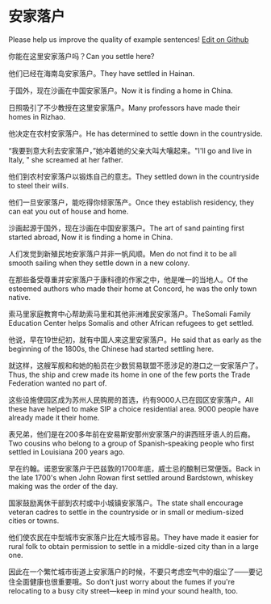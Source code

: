 # 安家落户

Please help us improve the quality of example sentences! [Edit on Github](https://github.com/jiyushe/jiyu-example-sentence-source/blob/main/chinese/anjialuohu.md)

<p><span class="chinese">你能在这里安家落户吗？</span><span class="english">Can you settle here?</span></p>

<p><span class="chinese">他们已经在海南岛安家落户。</span><span class="english">They have settled in Hainan.</span></p>

<p><span class="chinese">于国外，现在沙画在中国安家落户。</span><span class="english">Now it is finding a home in China.</span></p>

<p><span class="chinese">日照吸引了不少教授在这里安家落户。</span><span class="english">Many professors have made their homes in Rizhao.</span></p>

<p><span class="chinese">他决定在农村安家落户。</span><span class="english">He has determined to settle down in the countryside.</span></p>

<p><span class="chinese">“我要到意大利去安家落户，”她冲着她的父亲大叫大嚷起来。</span><span class="english">"I'll go and live in Italy, " she screamed at her father.</span></p>

<p><span class="chinese">他们到农村安家落户以锻炼自己的意志。</span><span class="english">They settled down in the countryside to steel their wills.</span></p>

<p><span class="chinese">他们一旦安家落户，能吃得你倾家荡产。</span><span class="english">Once they establish residency, they can eat you out of house and home.</span></p>

<p><span class="chinese">沙画起源于国外，现在沙画在中国安家落户。</span><span class="english">The art of sand painting first started abroad, Now it is finding a home in China.</span></p>

<p><span class="chinese">人们发觉到新殖民地安家落户并非一帆风顺。</span><span class="english">Men do not find it to be all smooth sailing when they settle down in a new colony.</span></p>

<p><span class="chinese">在那些备受尊重并安家落户于康科德的作家之中，他是唯一的当地人。</span><span class="english">Of the esteemed authors who made their home at Concord, he was the only town native.</span></p>

<p><span class="chinese">索马里家庭教育中心帮助索马里和其他非洲难民安家落户。</span><span class="english">TheSomali Family Education Center helps Somalis and other African refugees to get settled.</span></p>

<p><span class="chinese">他说，早在19世纪初，就有中国人来这里安家落户。</span><span class="english">He said that as early as the beginning of the 1800s, the Chinese had started settling here.</span></p>

<p><span class="chinese">就这样，这艘军舰和和她的船员在少数贸易联盟不愿涉足的港口之一安家落户了。</span><span class="english">Thus, the ship and crew made its home in one of the few ports the Trade Federation wanted no part of.</span></p>

<p><span class="chinese">这些设施使园区成为苏州人民购房的首选，约有9000人已在园区安家落户。</span><span class="english">All these have helped to make SIP a choice residential area. 9000 people have already made it their home.</span></p>

<p><span class="chinese">表兄弟，他们是在200多年前在安易斯安那州安家落户的讲西班牙语人的后裔。</span><span class="english">Two cousins who belong to a group of Spanish-speaking people who first settled in Louisiana 200 years ago.</span></p>

<p><span class="chinese">早在约翰。诺恩安家落户于巴兹敦的1700年底，威士忌的酿制已常便饭。</span><span class="english">Back in the late 1700's when John Rowan first settled around Bardstown, whiskey making was the order of the day.</span></p>

<p><span class="chinese">国家鼓励离休干部到农村或中小城镇安家落户。</span><span class="english">The state shall encourage veteran cadres to settle in the countryside or in small or medium-sized cities or towns.</span></p>

<p><span class="chinese">他们使农民在中型城市安家落户比在大城市容易。</span><span class="english">They have made it easier for rural folk to obtain permission to settle in a middle-sized city than in a large one.</span></p>

<p><span class="chinese">因此在一个繁忙城市街道上安家落户的时候，不要只考虑空气中的烟尘了——要记住全面健康也很重要哦。</span><span class="english">So don’t just worry about the fumes if you're  relocating to a busy city street—keep in mind your sound health, too.</span></p>


